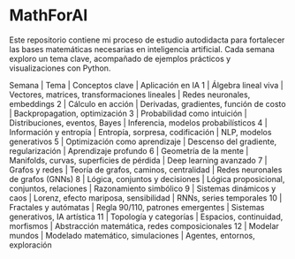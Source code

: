 # MathForAI
Este repositorio contiene mi proceso de estudio autodidacta para fortalecer las bases matemáticas necesarias en inteligencia artificial. Cada semana exploro un tema clave, acompañado de ejemplos prácticos y visualizaciones con Python.

Semana | Tema | Conceptos clave | Aplicación en IA
1 | Álgebra lineal viva | Vectores, matrices, transformaciones lineales | Redes neuronales, embeddings
2 | Cálculo en acción | Derivadas, gradientes, función de costo | Backpropagation, optimización
3 | Probabilidad como intuición | Distribuciones, eventos, Bayes | Inferencia, modelos probabilísticos
4 | Información y entropía | Entropía, sorpresa, codificación | NLP, modelos generativos
5 | Optimización como aprendizaje | Descenso del gradiente, regularización | Aprendizaje profundo
6 | Geometría de la mente | Manifolds, curvas, superficies de pérdida | Deep learning avanzado
7 | Grafos y redes | Teoría de grafos, caminos, centralidad | Redes neuronales de grafos (GNNs)
8 | Lógica, conjuntos y decisiones | Lógica proposicional, conjuntos, relaciones | Razonamiento simbólico
9 | Sistemas dinámicos y caos | Lorenz, efecto mariposa, sensibilidad | RNNs, series temporales
10 | Fractales y autómatas | Regla 90/110, patrones emergentes | Sistemas generativos, IA artística
11 | Topología y categorías | Espacios, continuidad, morfismos | Abstracción matemática, redes composicionales
12 | Modelar mundos | Modelado matemático, simulaciones | Agentes, entornos, exploración
